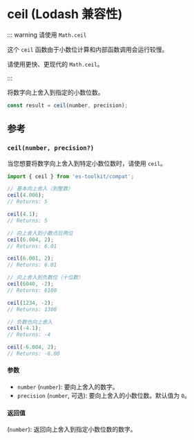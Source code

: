 # ceil (Lodash 兼容性)

::: warning 请使用 `Math.ceil`

这个 `ceil` 函数由于小数位计算和内部函数调用会运行较慢。

请使用更快、更现代的 `Math.ceil`。

:::

将数字向上舍入到指定的小数位数。

```typescript
const result = ceil(number, precision);
```

## 参考

### `ceil(number, precision?)`

当您想要将数字向上舍入到特定小数位数时，请使用 `ceil`。

```typescript
import { ceil } from 'es-toolkit/compat';

// 基本向上舍入（到整数）
ceil(4.006);
// Returns: 5

ceil(4.1);
// Returns: 5

// 向上舍入到小数点后两位
ceil(6.004, 2);
// Returns: 6.01

ceil(6.001, 2);
// Returns: 6.01

// 向上舍入到负数位（十位数）
ceil(6040, -2);
// Returns: 6100

ceil(1234, -2);
// Returns: 1300

// 负数也向上舍入
ceil(-4.1);
// Returns: -4

ceil(-6.004, 2);
// Returns: -6.00
```

#### 参数

- `number` (`number`): 要向上舍入的数字。
- `precision` (`number`, 可选): 要向上舍入的小数位数。默认值为 `0`。

#### 返回值

(`number`): 返回向上舍入到指定小数位数的数字。
